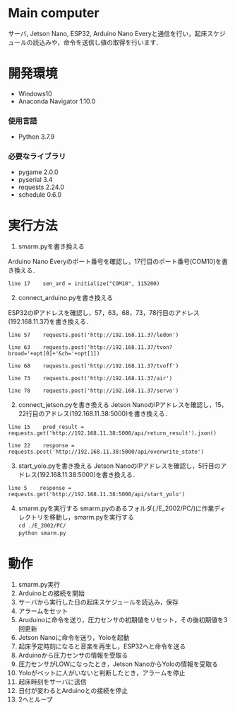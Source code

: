 # Main computer
サーバ, Jetson Nano, ESP32, Arduino Nano Everyと通信を行い，起床スケジュールの読込みや，命令を送信し値の取得を行います．

# 開発環境
  - Windows10
  - Anaconda Navigator 1.10.0

### 使用言語
  - Python 3.7.9

### 必要なライブラリ
  - pygame 2.0.0
  - pyserial 3.4
  - requests 2.24.0
  - schedule 0.6.0

# 実行方法
1. smarm.pyを書き換える  


Arduino Nano Everyのポート番号を確認し，17行目のポート番号(COM10)を書き換える．
```
line 17    sen_ard = initialize("COM10", 115200)
```
2. connect_arduino.pyを書き換える  


ESP32のIPアドレスを確認し，57，63，68，73，78行目のアドレス(192.168.11.37)を書き換える．
```
line 57    requests.post('http://192.168.11.37/ledon')
```
```
line 63    requests.post('http://192.168.11.37/tvon?broad='+opt[0]+'&ch='+opt[1])
```
```
line 68    requests.post('http://192.168.11.37/tvoff')
```
```
line 73    requests.post('http://192.168.11.37/air')
```
```
line 78    requests.post('http://192.168.11.37/servo')
```
2. connect_jetson.pyを書き換える
Jetson NanoのIPアドレスを確認し，15，22行目のアドレス(192.168.11.38:5000)を書き換える．
```
line 15    pred_result = requests.get('http://192.168.11.38:5000/api/return_result').json()
```
```
line 22    response = requests.post('http://192.168.11.38:5000/api/overwrite_state')
```
3. start_yolo.pyを書き換える
Jetson NanoのIPアドレスを確認し，5行目のアドレス(192.168.11.38:5000)を書き換える．
```
line 5    response = requests.get('http://192.168.11.38:5000/api/start_yolo')
```
4. smarm.pyを実行する
smarm.pyのあるフォルダ(./E_2002/PC/)に作業ディレクトリを移動し，smarm.pyを実行する<br>
`cd ./E_2002/PC/`<br>
`python smarm.py`

# 動作
1. smarm.py実行
2. Arduinoとの接続を開始
3. サーバから実行した日の起床スケジュールを読込み，保存
4. アラームをセット
5. Aruduinoに命令を送り，圧力センサの初期値をリセット，その後初期値を3回更新
6. Jetson Nanoに命令を送り，Yoloを起動
7. 起床予定時刻になると音楽を再生し，ESP32へと命令を送る
8. Arduinoから圧力センサの情報を受取る
9. 圧力センサがLOWになったとき，Jetson NanoからYoloの情報を受取る
10. Yoloがベットに人がいないと判断したとき，アラームを停止
11. 起床時刻をサーバに送信
12. 日付が変わるとArduinoとの接続を停止
13. 2へとループ
